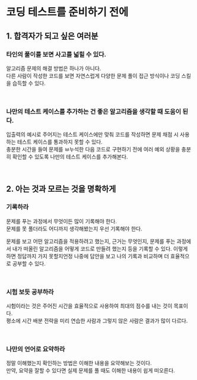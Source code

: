 # 코딩 테스트를 준비하기 전에

## 1. 합격자가 되고 싶은 여러분

### 타인의 풀이를 보면 사고를 넓힐 수 있다.

알고리즘 문제의 해결 방법은 하나가 아니다.  
다른 사람이 작성한 코드를 보면 자연스럽게 다양한 문제 풀이 접근 방식이나 코딩 스킬을 습득할 수 있다.  

<br/>

### 나만의 테스트 케이스를 추가하는 건 좋은 알고리즘을 생각할 때 도움이 된다.

입출력의 예시로 주어지는 테스트 케이스에만 맞춰 코드를 작성하면 문제 채점 시 사용하는 테스트 케이스를 통과하지 못할 수 있다.  
충분한 시간을 들여 문제를 ㅂ누석한 다음 코드로 구현하기 전에 여러 예외 상황을 충분히 확인할 수 있도록 나만의 테스트 케이스를 추가해본다.  

<br/>

## 2. 아는 것과 모르는 것을 명확하게

### 기록하라

문제를 푸는 과정에서 무엇이든 많이 기록해야 한다.  
문제를 못 풀더라도 어디까지 생각해봤는지 우선 기록해야 한다.  

문제를 보고 어떤 알고리즘을 적용하려고 했는지, 근거는 무엇인지, 문제를 푸는 과정에서 내가 떠올린 알고리즘을 어떻게 코드로 만들려 했는지 등을 기록할 수 있다. 이렇게 하면 정답까지 가지 못할지언정 나중에 답안을 보고 나의 기록과 비교하며 더 효율적으로 공부할 수 있다.  

<br/>

### 시험 보듯 공부하라

시험이라는 것은 주어진 시간을 효율적으로 사용하여 최대의 점수를 내는 것이 목표이다.  
평소에 시간 배분 전략을 미리 연습한 사람과 그렇지 않은 사람은 결과가 많이 다르다.  

<br/>

### 나만의 언어로 요약하라

정말 이해했는지 확인하는 방법은 이해한 내용을 요약해보는 것이다.  
만약, 요약을 잘할 수 있다면 실제 문제를 풀 때도 이해한 내용이 쉽게 떠오른다.  

